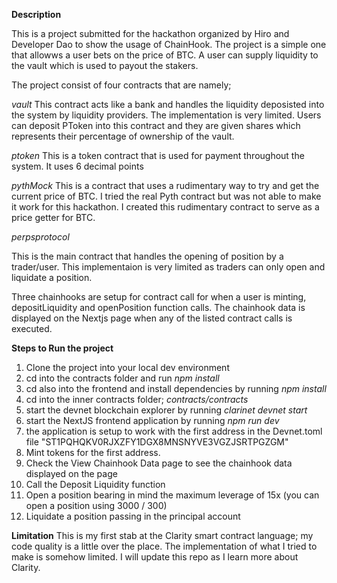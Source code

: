 **Description**

This is a project submitted for the hackathon organized by Hiro and Developer Dao to show the usage of ChainHook. The project is a simple one that allowws a user bets on the price of BTC. A user can supply liquidity to the vault which is used to payout the stakers.

The project consist of four contracts that are namely;

*vault*
This contract acts like a bank and handles the liquidity deposisted into the system by liquidity providers. The implementation is very limited. Users can deposit PToken into this contract and they are given shares which represents their percentage of ownership of the vault.

*ptoken*
This is a token contract that is used for payment throughout the system. It uses 6 decimal points

*pythMock*
This is a contract that uses a rudimentary way to try and get the current price of BTC. I tried the real Pyth contract but was not able to make it work for this hackathon. I created this rudimentary contract to serve as a price getter for BTC.

*perpsprotocol*

This is the main contract that handles the opening of position by a trader/user. This implementaion is very limited as traders can only open and liquidate a position. 

Three chainhooks are setup for contract call for when a user is minting, depositLiquidity and openPosition function calls. The chainhook data is displayed on the Nextjs page when any of the listed contract calls is executed.

**Steps to Run the project**
1. Clone the project into your local dev environment
2. cd into the contracts folder and run *npm install*
3. cd also into the frontend and install dependencies by running *npm install*
4. cd into the inner contracts folder; *contracts/contracts*
5. start the devnet blockchain explorer by running *clarinet devnet start*
6. start the NextJS frontend application by running *npm run dev*
7. the application is setup to work with the first address in the Devnet.toml file "ST1PQHQKV0RJXZFY1DGX8MNSNYVE3VGZJSRTPGZGM"
8. Mint tokens for the first address.
9. Check the View Chainhook Data page to see the chainhook data displayed on the page
10. Call the Deposit Liquidity function
11. Open a position bearing in mind the maximum leverage of 15x (you can open a position using 3000 / 300)
12. Liquidate a position passing in the principal account



**Limitation**
This is my first stab at the Clarity smart contract language; my code quality is a little over the place. The implementation of what I tried to make is somehow limited. I will update this repo as I learn more about Clarity. 


